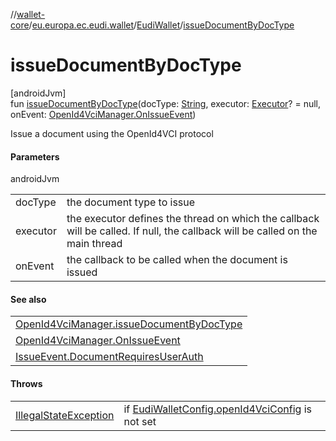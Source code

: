 //[wallet-core](../../../index.md)/[eu.europa.ec.eudi.wallet](../index.md)/[EudiWallet](index.md)/[issueDocumentByDocType](issue-document-by-doc-type.md)

# issueDocumentByDocType

[androidJvm]\
fun [issueDocumentByDocType](issue-document-by-doc-type.md)(docType: [String](https://kotlinlang.org/api/latest/jvm/stdlib/kotlin/-string/index.html), executor: [Executor](https://developer.android.com/reference/kotlin/java/util/concurrent/Executor.html)? = null, onEvent: [OpenId4VciManager.OnIssueEvent](../../eu.europa.ec.eudi.wallet.issue.openid4vci/-open-id4-vci-manager/-on-issue-event/index.md))

Issue a document using the OpenId4VCI protocol

#### Parameters

androidJvm

| | |
|---|---|
| docType | the document type to issue |
| executor | the executor defines the thread on which the callback will be called. If null, the callback will be called on the main thread |
| onEvent | the callback to be called when the document is issued |

#### See also

| |
|---|
| [OpenId4VciManager.issueDocumentByDocType](../../eu.europa.ec.eudi.wallet.issue.openid4vci/-open-id4-vci-manager/issue-document-by-doc-type.md) |
| [OpenId4VciManager.OnIssueEvent](../../eu.europa.ec.eudi.wallet.issue.openid4vci/-open-id4-vci-manager/-on-issue-event/index.md) | on how to handle the result |
| [IssueEvent.DocumentRequiresUserAuth](../../eu.europa.ec.eudi.wallet.issue.openid4vci/-issue-event/-document-requires-user-auth/index.md) | on how to handle user authentication |

#### Throws

| | |
|---|---|
| [IllegalStateException](https://kotlinlang.org/api/latest/jvm/stdlib/kotlin/-illegal-state-exception/index.html) | if [EudiWalletConfig.openId4VciConfig](../-eudi-wallet-config/open-id4-vci-config.md) is not set |

